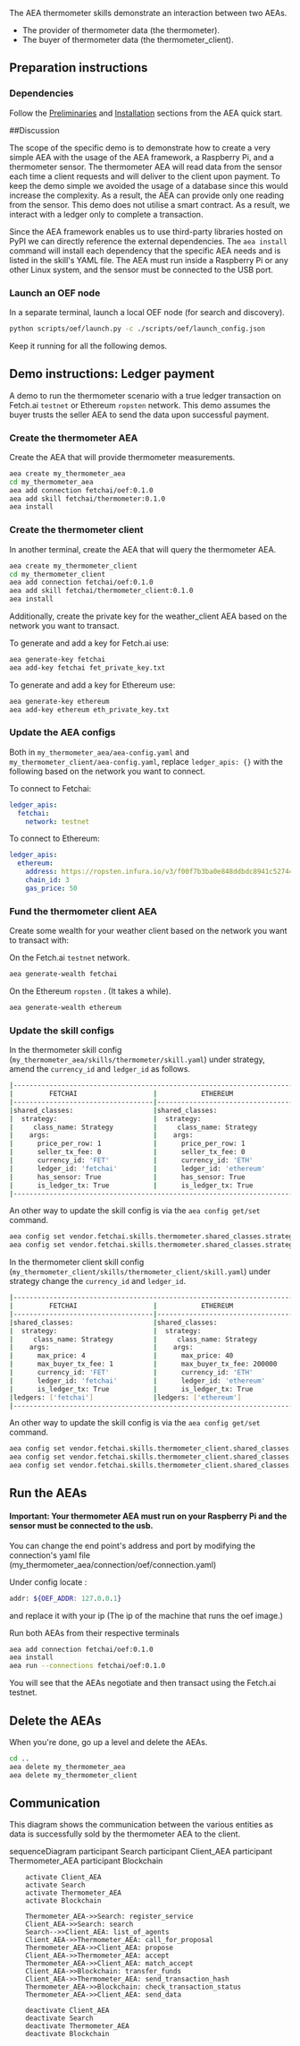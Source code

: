 The AEA thermometer skills demonstrate an interaction between two AEAs.

* The provider of thermometer data (the thermometer).
* The buyer of thermometer data (the thermometer_client).

## Preparation instructions
 
### Dependencies

Follow the <a href="../quickstart/#preliminaries">Preliminaries</a> and <a href="../quickstart/#installation">Installation</a> sections from the AEA quick start.

##Discussion

The scope of the specific demo is to demonstrate how to create a very simple AEA with the usage of the AEA framework, a Raspberry Pi, and a thermometer sensor. The thermometer AEA
will read data from the sensor each time a client requests and will deliver to the client upon payment. To keep the demo simple we avoided the usage of a database since this would increase the complexity. As a result, the AEA can provide only one reading from the sensor.
This demo does not utilise a smart contract. As a result, we interact with a ledger only to complete a transaction.

Since the AEA framework enables us to use third-party libraries hosted on PyPI we can directly reference the external dependencies.
The `aea install` command will install each dependency that the specific AEA needs and is listed in the skill's YAML file. 
The AEA must run inside a Raspberry Pi or any other Linux system, and the sensor must be connected to the USB port.

### Launch an OEF node
In a separate terminal, launch a local OEF node (for search and discovery).
``` bash
python scripts/oef/launch.py -c ./scripts/oef/launch_config.json
```

Keep it running for all the following demos.

## Demo instructions: Ledger payment

A demo to run the thermometer scenario with a true ledger transaction on Fetch.ai `testnet` or Ethereum `ropsten` network. This demo assumes the buyer
trusts the seller AEA to send the data upon successful payment.

### Create the thermometer AEA

Create the AEA that will provide thermometer measurements.

``` bash
aea create my_thermometer_aea
cd my_thermometer_aea
aea add connection fetchai/oef:0.1.0
aea add skill fetchai/thermometer:0.1.0
aea install
```

### Create the thermometer client

In another terminal, create the AEA that will query the thermometer AEA.

``` bash
aea create my_thermometer_client
cd my_thermometer_client
aea add connection fetchai/oef:0.1.0
aea add skill fetchai/thermometer_client:0.1.0
aea install
```

Additionally, create the private key for the weather_client AEA based on the network you want to transact.

To generate and add a key for Fetch.ai use:
```bash
aea generate-key fetchai
aea add-key fetchai fet_private_key.txt
```

To generate and add a key for Ethereum use:
```bash
aea generate-key ethereum
aea add-key ethereum eth_private_key.txt
```

### Update the AEA configs

Both in `my_thermometer_aea/aea-config.yaml` and
`my_thermometer_client/aea-config.yaml`, replace `ledger_apis: {}` with the following based on the network you want to connect.

To connect to Fetchai:
``` yaml
ledger_apis:
  fetchai:
    network: testnet
```

To connect to Ethereum:
```yaml
ledger_apis:
  ethereum:
    address: https://ropsten.infura.io/v3/f00f7b3ba0e848ddbdc8941c527447fe
    chain_id: 3
    gas_price: 50
```

### Fund the thermometer client AEA

Create some wealth for your weather client based on the network you want to transact with: 

On the Fetch.ai `testnet` network.
``` bash
aea generate-wealth fetchai
```

On the Ethereum `ropsten` . (It takes a while).
``` bash
aea generate-wealth ethereum
```

### Update the skill configs

In the thermometer skill config (`my_thermometer_aea/skills/thermometer/skill.yaml`) under strategy, amend the `currency_id` and `ledger_id` as follows.

```bash
|----------------------------------------------------------------------|
|         FETCHAI                   |           ETHEREUM               |
|-----------------------------------|----------------------------------|
|shared_classes:                    |shared_classes:                   |              
|  strategy:                        |  strategy:                       |
|     class_name: Strategy          |     class_name: Strategy         |
|    args:                          |    args:                         |
|      price_per_row: 1             |      price_per_row: 1            |
|      seller_tx_fee: 0             |      seller_tx_fee: 0            |
|      currency_id: 'FET'           |      currency_id: 'ETH'          |
|      ledger_id: 'fetchai'         |      ledger_id: 'ethereum'       |
|      has_sensor: True             |      has_sensor: True            |
|      is_ledger_tx: True           |      is_ledger_tx: True          |
|----------------------------------------------------------------------| 
```

An other way to update the skill config is via the `aea config get/set` command.
``` bash
aea config set vendor.fetchai.skills.thermometer.shared_classes.strategy.args.currency_id ETH
aea config set vendor.fetchai.skills.thermometer.shared_classes.strategy.args.ledger_id ethereum
```

In the thermometer client skill config (`my_thermometer_client/skills/thermometer_client/skill.yaml`) under strategy change the `currency_id` and `ledger_id`.

```bash
|----------------------------------------------------------------------|
|         FETCHAI                   |           ETHEREUM               |
|-----------------------------------|----------------------------------|
|shared_classes:                    |shared_classes:                   |              
|  strategy:                        |  strategy:                       |
|     class_name: Strategy          |     class_name: Strategy         |
|    args:                          |    args:                         |
|      max_price: 4                 |      max_price: 40               |
|      max_buyer_tx_fee: 1          |      max_buyer_tx_fee: 200000    |
|      currency_id: 'FET'           |      currency_id: 'ETH'          |
|      ledger_id: 'fetchai'         |      ledger_id: 'ethereum'       |
|      is_ledger_tx: True           |      is_ledger_tx: True          |
|ledgers: ['fetchai']               |ledgers: ['ethereum']             |
|----------------------------------------------------------------------| 
```

An other way to update the skill config is via the `aea config get/set` command.
``` bash
aea config set vendor.fetchai.skills.thermometer_client.shared_classes.strategy.args.max_buyer_tx_fee 10000 --type int
aea config set vendor.fetchai.skills.thermometer_client.shared_classes.strategy.args.currency_id ETH
aea config set vendor.fetchai.skills.thermometer_client.shared_classes.strategy.args.ledger_id ethereum
```

## Run the AEAs

#### Important: Your thermometer AEA must run on your Raspberry Pi and the sensor must be connected to the usb.

You can change the end point's address and port by modifying the connection's yaml file (my_thermometer_aea/connection/oef/connection.yaml)

Under config locate :

```bash
addr: ${OEF_ADDR: 127.0.0.1}
```
 and replace it with your ip (The ip of the machine that runs the oef image.)

Run both AEAs from their respective terminals

```bash 
aea add connection fetchai/oef:0.1.0
aea install
aea run --connections fetchai/oef:0.1.0
```
You will see that the AEAs negotiate and then transact using the Fetch.ai testnet.

## Delete the AEAs
When you're done, go up a level and delete the AEAs.
```bash 
cd ..
aea delete my_thermometer_aea
aea delete my_thermometer_client
```

## Communication
This diagram shows the communication between the various entities as data is successfully sold by the thermometer AEA to the client. 

<div class="mermaid">
    sequenceDiagram
        participant Search
        participant Client_AEA
        participant Thermometer_AEA
        participant Blockchain
    
        activate Client_AEA
        activate Search
        activate Thermometer_AEA
        activate Blockchain
        
        Thermometer_AEA->>Search: register_service
        Client_AEA->>Search: search
        Search-->>Client_AEA: list_of_agents
        Client_AEA->>Thermometer_AEA: call_for_proposal
        Thermometer_AEA->>Client_AEA: propose
        Client_AEA->>Thermometer_AEA: accept
        Thermometer_AEA->>Client_AEA: match_accept
        Client_AEA->>Blockchain: transfer_funds
        Client_AEA->>Thermometer_AEA: send_transaction_hash
        Thermometer_AEA->>Blockchain: check_transaction_status
        Thermometer_AEA->>Client_AEA: send_data
        
        deactivate Client_AEA
        deactivate Search
        deactivate Thermometer_AEA
        deactivate Blockchain
       
</div>
